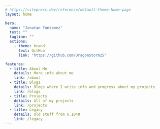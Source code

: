 ```yaml
---
# https://vitepress.dev/reference/default-theme-home-page
layout: home

hero:
  name: "Jonatan Fontanez"
  text: ""
  tagline: ""
  actions:
    - theme: brand
      text: GitHub
      link: "https://github.com/DragonStorm25"

features:
  - title: About Me
    details: More info about me
    link: /about
  - title: Blogs
    details: Blogs where I write info and progress about my projects
    link: /blogs
  - title: Projects
    details: All of my projects
    link: /projects
  - title: Legacy
    details: Old stuff from 6.1040
    link: /legacy
---
```


